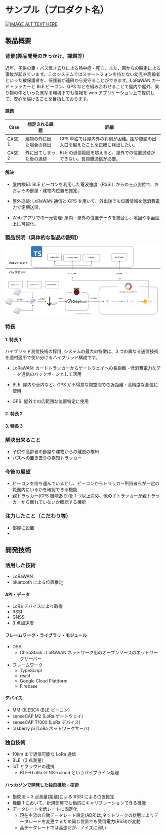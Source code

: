 # サンプル（プロダクト名）

[![IMAGE ALT TEXT HERE](https://jphacks.com/wp-content/uploads/2025/05/JPHACKS2025_ogp.jpg)](https://www.youtube.com/watch?v=lA9EluZugD8)

## 製品概要

### 背景(製品開発のきっかけ、課題等）

近年、子供の車・バス置き去りによる熱中症・死亡、また、園からの脱走による事故が起きています。このシステムではスマートフォンを持たない幼児や高齢者といった被保護者を、保護者が遠隔から見守ることができます。LoRaWAN カードトラッカーと BLE ビーコン、GPS などを組み合わせることで屋内や屋外、乗り物の中といった異なる環境下でも情報を web アプリケーション上で提供して、安心を届けることを目指しております。

#### 課題

| Case   | 想定される課題           | 詳細                                                                             |
| ------ | ------------------------ | -------------------------------------------------------------------------------- |
| CASE 1 | 建物の外に出た場合の検出 | GPS 単独では屋内外の判別が困難。園や施設の出入口を越えたことを正確に検出したい。 |
| CASE 2 | 外に出てしまった後の追跡 | BLE の通信範囲を超えると、屋外での位置追跡ができない。長距離通信が必要。         |

#### 解決

- 屋内検知: BLE ビーコンを利用した電波強度（RSSI）からの三点測位で、おおよその部屋・建物内位置を推定。

- 屋外追跡: LoRaWAN 通信と GPS を用いて、外出後でも位置情報を低消費電力で定期送信。

- Web アプリでの一元管理: 屋内・屋外の位置データを統合し、地図や平面図上に可視化。

### 製品説明（具体的な製品の説明）

![System Flow](diagram.drawio.svg)

### 特長

#### 1. 特長 1

ハイブリッド測位技術の採用: システムの最大の特徴は、3 つの異なる通信技術を適材適所で使い分けるハイブリッド構成です。

- LoRaWAN: カードトラッカーからゲートウェイへの長距離・低消費電力なデータ通信のバックボーンとして活用

- BLE: 屋内や車内など、GPS が不得意な閉空間での近距離・高精度な測位に使用

- GPS: 屋外での広範囲な位置特定に使用

#### 2. 特長 2

#### 3. 特長 3

### 解決出来ること

- 子供や高齢者の部屋や建物からの離脱の検知
- バスへの置き去りの検知トラッカー

### 今後の展望

- ビーコンを持ち運んでいるとし、ビーコンからトラッカー所持者らが一定の範囲内にいるかを確認できる機能
- 親トラッカー(GPS 機能あり)を 1 つ以上決め、他の子トラッカーが親トラッカーから離れていないか確認する機能

### 注力したこと（こだわり等）

- 部屋に設置
-

## 開発技術

### 活用した技術

- LoRaWAN
- bluetooth による位置推定

#### API・データ

- LoRa デバイスにより取得
- RSSI
- GNSS
- 3 点加速度

#### フレームワーク・ライブラリ・モジュール

- OSS
  - ChirpStack : LoRaWAN ネットワーク用のオープンソースのネットワークサーバー
- フレームワーク
  - TypeScript
  - react
  - Google Cloud Plattform
  - Firebase

#### デバイス

- MM-BLEBC4 (BLE ビーコン)
- senseCAP M2 (LoRa ゲートウェイ)
- senseCAP T1000 (LoRa デバイス)
- rasberry pi (LoRa ネットワークサーバ)

### 独自技術

- 10km まで通信可能な LoRa 通信
- BLE（3 点測量）
- IoT とクラウドの連携
  - BLE→LoRa→LNS→cloud というパイプライン処理

#### ハッカソンで開発した独自機能・技術

- 指紋法 + 3 点測量(距離)による RSSI による位置推定
- 機能 1 において、新規部屋でも動的にキャリブレーションできる機能
- データレートを低レートに固定化
  - 現在主流の自動データレート設定(ADR)は,ネットワークの状態によりデータレートを変更するため同じ位置でも受信電力(RSSI)が変動
  - 高データレートでは高速だが、ノイズに弱い
